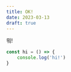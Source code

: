 ```yaml
---
title: OK!
date: 2023-03-13
draft: true
---
```


뭐!

```js
const hi = () => {
    console.log('hi!')
}

```
